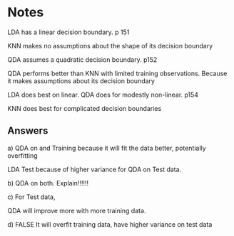 
# Notes

LDA has a linear decision boundary. p 151

KNN makes no assumptions about the shape of its decision boundary

QDA assumes a quadratic decision boundary. p152

QDA performs better than KNN with limited training observations.
Because it makes assumptions about its decision boundary

LDA does best on linear. QDA does for modestly non-linear. p154

KNN does best for complicated decision boundaries

## Answers

a) QDA on and Training because it will fit the data better, potentially overfitting

LDA Test because of higher variance for QDA on Test data.

b) QDA on both. Explain!!!!!!

c) For Test data,

QDA will improve more with more training data.

d) FALSE It will overfit training data, have higher variance on test data

